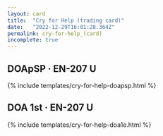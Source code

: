 ```yaml
---
layout: card
title:  "Cry for Help (trading card)"
date:   "2022-12-29T16:01:28.364Z"
permalink: cry-for-help_(card)
incomplete: true
---
```


## DOApSP &middot; EN-207 U

{% include templates/cry-for-help-doapsp.html %}


## DOA 1st &middot; EN-207 U

{% include templates/cry-for-help-doa1e.html %}
